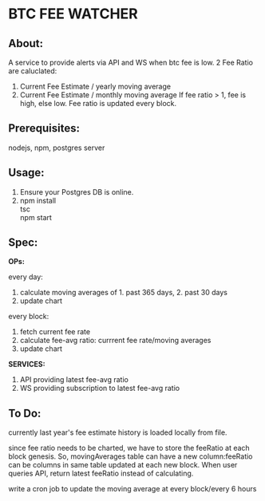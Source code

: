 # BTC FEE WATCHER

## About:
A service to provide alerts via API and WS when btc fee is low.
2 Fee Ratio are caluclated:
1. Current Fee Estimate / yearly moving average 
2. Current Fee Estimate / monthly moving average 
If fee ratio > 1, fee is high, else low.
Fee ratio is updated every block.

## Prerequisites:
nodejs, npm, postgres server

## Usage:
1. Ensure your Postgres DB is online.
2. npm install  
   tsc  
   npm start    

## Spec:

**OPs:**

  every day:
  1. calculate moving averages of 1. past 365 days, 2. past 30 days  
  2. update chart  

  every block:
  1. fetch current fee rate   
  2. calculate fee-avg ratio: currrent fee rate/moving averages  
  3. update chart   

  **SERVICES:**
  
  1. API providing latest fee-avg ratio
  2. WS providing subscription to latest fee-avg ratio

## To Do:
currently last year's fee estimate history is loaded locally from file.

since fee ratio needs to be charted, we have to store the feeRatio at each block genesis.
So, movingAverages table can have a new column:feeRatio can be columns in same table updated at each new block.
When user queries API, return latest feeRatio instead of calculating. 

write a cron job to update the moving average at every block/every 6 hours 
